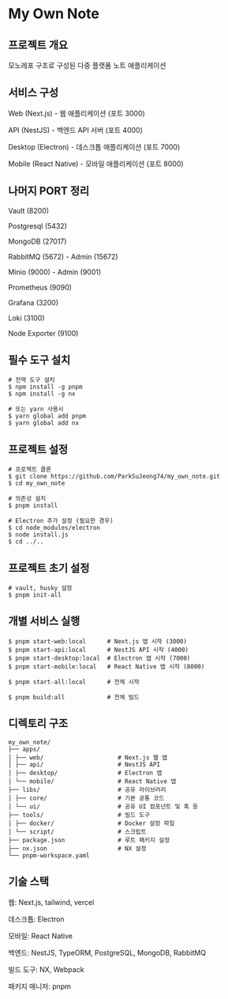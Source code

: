 # My Own Note

## 프로젝트 개요

모노레포 구조로 구성된 다중 플랫폼 노트 애플리케이션

## 서비스 구성

Web (Next.js) - 웹 애플리케이션 (포트 3000)

API (NestJS) - 백엔드 API 서버 (포트 4000)

Desktop (Electron) - 데스크톱 애플리케이션 (포트 7000)

Mobile (React Native) - 모바일 애플리케이션 (포트 8000)

## 나머지 PORT 정리

Vault (8200)

Postgresql (5432)

MongoDB (27017)

RabbitMQ (5672) - Admin (15672)

Minio (9000) - Admin (9001)

Prometheus (9090)

Grafana (3200)

Loki (3100)

Node Exporter (9100)

## 필수 도구 설치

```shell
# 전역 도구 설치
$ npm install -g pnpm
$ npm install -g nx

# 또는 yarn 사용시
$ yarn global add pnpm
$ yarn global add nx
```

## 프로젝트 설정

```
# 프로젝트 클론
$ git clone https://github.com/ParkSuJeong74/my_own_note.git
$ cd my_own_note

# 의존성 설치
$ pnpm install

# Electron 추가 설정 (필요한 경우)
$ cd node_modules/electron
$ node install.js
$ cd ../..
```

## 프로젝트 초기 설정

```shell
# vault, husky 설정
$ pnpm init-all
```

## 개별 서비스 실행

```shell
$ pnpm start-web:local      # Next.js 앱 시작 (3000)
$ pnpm start-api:local      # NestJS API 시작 (4000)
$ pnpm start-desktop:local  # Electron 앱 시작 (7000)
$ pnpm start-mobile:local   # React Native 앱 시작 (8000)

$ pnpm start-all:local      # 전체 시작

$ pnpm build:all            # 전체 빌드
```

## 디렉토리 구조

```
my_own_note/
├── apps/
│ ├── web/                     # Next.js 웹 앱
│ ├── api/                     # NestJS API
│ ├── desktop/                 # Electron 앱
│ └── mobile/                  # React Native 앱
├── libs/                      # 공유 라이브러리
│ ├── core/                    # 기본 공통 코드
│ └── ui/                      # 공유 UI 컴포넌트 및 훅 등
├── tools/                     # 빌드 도구
│ ├── docker/                  # Docker 설정 파일
│ └── script/                  # 스크립트
├── package.json               # 루트 패키지 설정
├── nx.json                    # NX 설정
└── pnpm-workspace.yaml
```

## 기술 스택

웹: Next.js, tailwind, vercel

데스크톱: Electron

모바일: React Native

백엔드: NestJS, TypeORM, PostgreSQL, MongoDB, RabbitMQ

빌드 도구: NX, Webpack

패키지 매니저: pnpm
